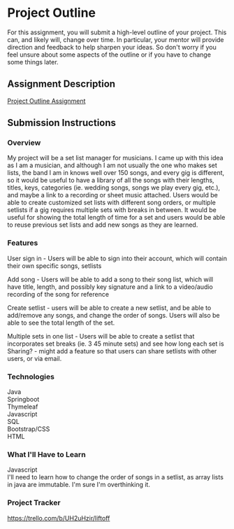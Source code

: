 # Project Outline
For this assignment, you will submit a high-level outline of your project. This can, and likely will, change over time. In particular, your mentor will provide direction and feedback to help sharpen your ideas. So don't worry if you feel unsure about some aspects of the outline or if you have to change some things later.

## Assignment Description
[Project Outline Assignment](https://education.launchcode.org/liftoff/modules/assignments/project-outline)

## Submission Instructions

### Overview
My project will be a set list manager for musicians. I came up with this idea as I am a musician, and although
I am not usually the one who makes set lists, the band I am in knows well over 150 songs, and every gig is 
different, so it would be useful to have a library of all the songs with their lengths, titles, keys, categories 
(ie. wedding songs, songs we play every gig, etc.), and maybe a link to a recording or sheet music attached. 
Users would be able to create customized set lists with different song orders, or multiple setlists if a gig
 requires multiple sets with breaks in between. It would be useful for showing the total length of time for a 
 set and users would be able to reuse previous set lists and add new songs as they are learned. 

### Features
  User sign in - Users will be able to sign into their account, which will contain their own specific songs, setlists

  Add song - Users will be able to add a song to their song list, which will have title, length, and possibly key signature and a link to a video/audio recording of the song for reference

  Create setlist - users will be able to create a new setlist, and be able to add/remove any songs, and change the order of songs. Users will also be able to see the total length of the set.

  Multiple sets in one list -  Users will be able to create a setlist that incorporates set breaks (ie. 3 45 minute sets) and see how long each set is
  Sharing? - might add a feature so that users can share setlists with other users, or via email.
### Technologies
Java  
Springboot  
Thymeleaf  
Javascript  
SQL  
Bootstrap/CSS  
HTML  
### What I'll Have to Learn
Javascript  
I'll need to learn how to change the order of songs in a setlist, as array lists in java are immutable. I'm sure I'm overthinking it.
### Project Tracker
https://trello.com/b/UH2uHzir/liftoff
